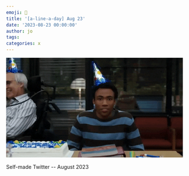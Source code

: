 ```yaml
---
emoji: 🧢
title: '[a-line-a-day] Aug 23'
date: '2023-08-23 00:00:00'
author: jo
tags: 
categories: x
---
```


![](./aug23.gif)

Self-made Twitter -- August 2023